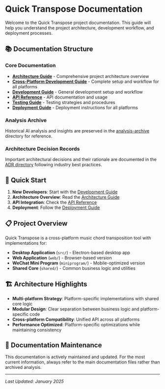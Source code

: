 # Quick Transpose Documentation

Welcome to the Quick Transpose project documentation. This guide will help you understand the project architecture, development workflow, and deployment processes.

## 📚 Documentation Structure

### Core Documentation
- **[Architecture Guide](ARCHITECTURE.md)** - Comprehensive project architecture overview
- **[Cross-Platform Development Guide](CROSS_PLATFORM_DEVELOPMENT_GUIDE.md)** - Complete setup and workflow for all platforms
- **[Development Guide](DEVELOPMENT_DOCUMENTATION.md)** - General development setup and workflow
- **[API Reference](API_REFERENCE.md)** - API documentation and usage
- **[Testing Guide](TESTING_GUIDE.md)** - Testing strategies and procedures
- **[Deployment Guide](DEPLOYMENT_GUIDE.md)** - Deployment instructions for all platforms

### Analysis Archive
Historical AI analysis and insights are preserved in the [analysis-archive](analysis-archive/) directory for reference.

### Architecture Decision Records
Important architectural decisions and their rationale are documented in the [ADR directory](adr/) following industry best practices.

## 🚀 Quick Start

1. **New Developers**: Start with the [Development Guide](DEVELOPMENT_DOCUMENTATION.md)
2. **Architecture Overview**: Read the [Architecture Guide](ARCHITECTURE.md)
3. **API Integration**: Check the [API Reference](API_REFERENCE.md)
4. **Deployment**: Follow the [Deployment Guide](DEPLOYMENT_GUIDE.md)

## 📋 Project Overview

Quick Transpose is a cross-platform music chord transposition tool with implementations for:
- **Desktop Application** (`src/`) - Electron-based desktop app
- **Web Application** (`web/`) - Browser-based version
- **WeChat Mini Program** (`miniprogram/`) - Mobile-optimized version
- **Shared Core** (`shared/`) - Common business logic and utilities

## 🏗️ Architecture Highlights

- **Multi-platform Strategy**: Platform-specific implementations with shared core logic
- **Modular Design**: Clear separation between business logic and platform-specific code
- **Cross-platform Compatibility**: Unified API across all platforms
- **Performance Optimized**: Platform-specific optimizations while maintaining consistency

## 📖 Documentation Maintenance

This documentation is actively maintained and updated. For the most current information, always refer to the main documentation files rather than archived analysis.

---

*Last Updated: January 2025*